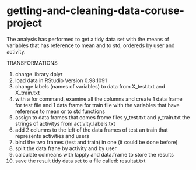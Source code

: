 # getting-and-cleaning-data-coruse-project
The analysis has performed to get a tidy data set with the means of variables that has reference to mean and to std, ordereds by user and activity.

TRANSFORMATIONS

1. charge library dplyr
2. load data in RStudio Version 0.98.1091
3. change labels (names of variables) to data from X_test.txt and X_train.txt
4. with a for command, examine all the columns and create 1 data frame for test file and 1 data frame for train file
with the variables that have reference to mean or to std functions
5. assign to data frames that comes frome files y_test.txt and y_train.txt the strings of activitys from activity_labels.txt
6. add 2 columns to the left of the data frames of test an train that represents activities and users
7. bind the two frames (test and train) in one (it could be done before)
8. split the data frane by activity and by user
9. calculate colmeans with lapply and data.frame to store the results
10. save the result tidy data set to a file called: resultat.txt
